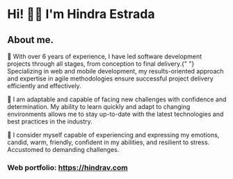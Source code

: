 # Hi! 👋🏼 I'm Hindra Estrada

## About me.

🎯 With over 6 years of experience, I have led software development projects through all stages, from conception to final delivery.{" "}
Specializing in web and mobile development, my results-oriented approach and expertise in agile methodologies ensure successful project delivery efficiently and effectively.

🚀 I am adaptable and capable of facing new challenges with confidence and determination.
My ability to learn quickly and adapt to changing environments allows me to stay up-to-date with the latest technologies and best practices in the industry.

🔋 I consider myself capable of experiencing and expressing my emotions, candid, warm, friendly, confident in my abilities, and resilient to stress. Accustomed to demanding challenges.

### Web portfolio: https://hindrav.com
